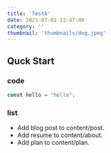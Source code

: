```yaml
---
title: 'Test6'
date: 2021-07-01 23:47:00
category: ''
thumbnail: 'thumbnails/dog.jpeg'
---
```


## Quck Start

### code

```javascript
const hello = "hello";
```
### list

- Add blog post to content/post.
- Add resume to content/about.
- Add plan to content/plan.
